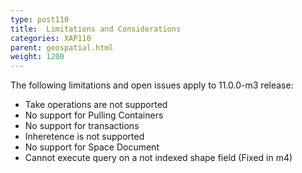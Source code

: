 ```yaml
---
type: post110
title:  Limitations and Considerations
categories: XAP110
parent: geospatial.html
weight: 1200
---
```


The following limitations and open issues apply to 11.0.0-m3 release:

* Take operations are not supported
* No support for Pulling Containers
* No support for transactions
* Inheretence is not supported
* No support for Space Document
* Cannot execute query on a not indexed shape field (Fixed in m4)
